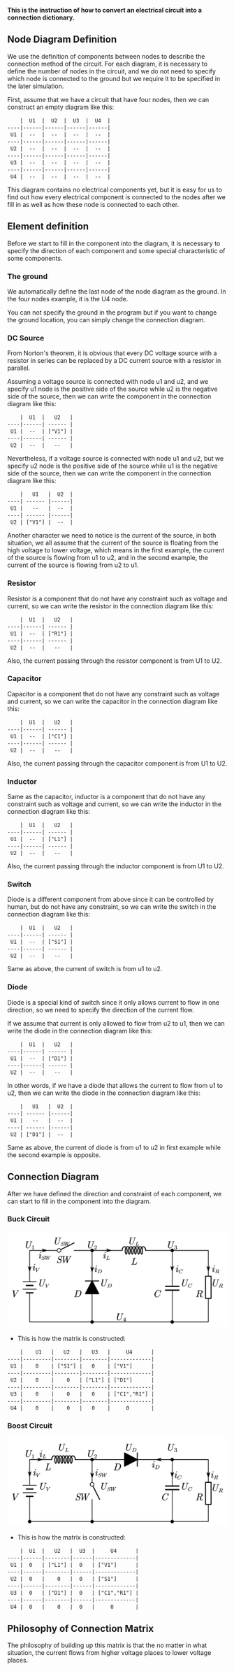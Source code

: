 
**This is the instruction of how to convert an electrical circuit into a connection dictionary.**

## Node Diagram Definition

We use the definition of components between nodes to describe the connection method of the circuit. For each diagram, it is necessary to define the number of nodes in the circuit, and we do not need to specify which node is connected to the ground but we require it to be specified in the later simulation.

First, assume that we have a circuit that have four nodes, then we can construct an empty diagram like this:

```
    |  U1  |  U2  |  U3  |  U4  |
----|------|------|------|------|
 U1 |  --  |  --  |  --  |  --  |
----|------|------|------|------|
 U2 |  --  |  --  |  --  |  --  |
----|------|------|------|------|
 U3 |  --  |  --  |  --  |  --  |
----|------|------|------|------|
 U4 |  --  |  --  |  --  |  --  |
```

This diagram contains no electrical components yet, but it is easy for us to find out how every electrical component is connected to the nodes after we fill in as well as how these node is connected to each other.

## Element definition

Before we start to fill in the component into the diagram, it is necessary to specify the direction of each component and some special characteristic of some components.

### The ground

We automatically define the last node of the node diagram as the ground. In the four nodes example, it is the U4 node.

You can not specify the ground in the program but if you want to change the ground location, you can simply change the connection diagram.

### DC Source

From Norton's theorem, it is obvious that every DC voltage source with a resistor in series can be replaced by a DC current source with a resistor in parallel. 

Assuming a voltage source is connected with node u1 and u2, and we specify u1 node is the positive side of the source while u2 is the negative side of the source, then we can write the component in the connection diagram like this:

```
    |  U1  |   U2   |
----|------| ------ |
 U1 |  --  | ["V1"] |
----|------| ------ |
 U2 |  --  |   --   | 
```

Nevertheless, if a voltage source is connected with node u1 and u2, but we specify u2 node is the positive side of the source while u1 is the negative side of the source, then we can write the component in the connection diagram like this:

```
    |   U1   |  U2  |
----| ------ |------|
 U1 |   --   |  --  |
----| ------ |------|
 U2 | ["V1"] |  --  |
```

Another character we need to notice is the current of the source, in both situation, we all assume that the current of the source is floating from the high voltage to lower voltage, which means in the first example, the current of the source is flowing from u1 to u2, and in the second example, the current of the source is flowing from u2 to u1.

### Resistor

Resistor is a component that do not have any constraint such as voltage and current, so we can write the resistor in the connection diagram like this:

```
    |  U1  |   U2   |
----|------| ------ |
 U1 |  --  | ["R1"] |
----|------| ------ |
 U2 |  --  |   --   | 
```

Also, the current passing through the resistor component is from U1 to U2.

### Capacitor

Capacitor is a component that do not have any constraint such as voltage and current, so we can write the capacitor in the connection diagram like this:

```
    |  U1  |   U2   |
----|------| ------ |
 U1 |  --  | ["C1"] |
----|------| ------ |
 U2 |  --  |   --   | 
```

Also, the current passing through the capacitor component is from U1 to U2.

### Inductor

Same as the capacitor, inductor is a component that do not have any constraint such as voltage and current, so we can write the inductor in the connection diagram like this:

```
    |  U1  |   U2   |
----|------| ------ |
 U1 |  --  | ["L1"] |
----|------| ------ |
 U2 |  --  |   --   | 
```

Also, the current passing through the inductor component is from U1 to U2.

### Switch

Diode is a different component from above since it can be controlled by human, but do not have any constraint, so we can write the switch in the connection diagram like this:

```
    |  U1  |   U2   |
----|------| ------ |
 U1 |  --  | ["S1"] |
----|------| ------ |
 U2 |  --  |   --   | 
```

Same as above, the current of switch is from u1 to u2.

### Diode

Diode is a special kind of switch since it only allows current to flow in one direction, so we need to specify the direction of the current flow. 

If we assume that current is only allowed to flow from u2 to u1, then we can write the diode in the connection diagram like this:

```
    |  U1  |   U2   |
----|------| ------ |
 U1 |  --  | ["D1"] |
----|------| ------ |
 U2 |  --  |   --   | 
```

In other words, if we have a diode that allows the current to flow from u1 to u2, then we can write the diode in the connection diagram like this:

```
    |   U1   |  U2  |
----| ------ |------|
 U1 |   --   |  --  |
----| ------ |------|
 U2 | ["D1"] |  --  | 
```

Same as above, the current of diode is from u1 to u2 in first example while the second example is opposite.

## Connection Diagram

After we have defined the direction and constraint of each component, we can start to fill in the component into the diagram.

### Buck Circuit

![](image/Buck_Circuit.png)

- This is how the matrix is constructed:

```
    |    U1   |   U2   |   U3   |     U4      |
----|---------|--------|--------|-------------|
 U1 |    0    | ["S1"] |   0    | ["V1"]      |
----|---------|--------|--------|-------------|
 U2 |    0    |    0   | ["L1"] | ["D1"]      |
----|---------|--------|--------|-------------|
 U3 |    0    |    0   |   0    | ["C1","R1"] |
----|---------|--------|--------|-------------|
 U4 |    0    |    0   |   0    |     0       |
```

### Boost Circuit

![](image/Boost_Circuit.png)

- This is how the matrix is constructed:

```
    |  U1  |   U2   |  U3  |     U4      |
----|------|--------|------|-------------|
 U1 |  0   | ["L1"] |  0   | ["V1"]      |
----|------|--------|------|-------------|
 U2 |  0   |    0   |  0   | ["S1"]      |
----|------|--------|------|-------------|
 U3 |  0   | ["D1"] |  0   | ["C1","R1"] |
----|------|--------|------|-------------|
 U4 |  0   |    0   |  0   |     0       |
```

## Philosophy of Connection Matrix

The philosophy of building up this matrix is that the no matter in what situation, the current flows from higher voltage places to lower voltage places. 
